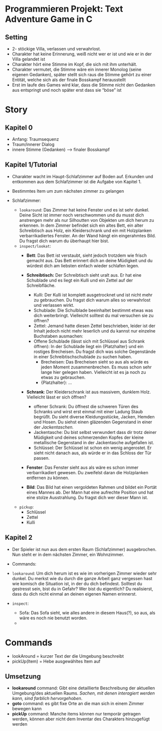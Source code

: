# Programmieren Projekt: Text Adventure Game in C

## Setting

- 2- stöckige Villa, verlassen und verwahrlost.
- Charakter hat keine Erinnerung, weiß nicht wer er ist und wie er in der Villa gelandet ist
- Charakter hört eine Stimme im Kopf, die sich mit ihm unterhält.
- Charakter vermutet, die Stimme wäre ein innerer Monolog (seine eigenen Gedanken), später stellt sich raus die Stimme gehört zu einer Entität, welche sich als der finale Bosskampf herausstellt
- Erst im laufe des Games wird klar, dass die Stimme nicht den Gedanken aus entspringt und noch später erst dass sie “böse” ist

# Story

## Kapitel 0

- Anfang: Traumsequenz
- Traum/innerer Dialog
- innere Stimme (Gedanken) —> finaler Bosskampf

## Kapitel 1/Tutorial

- Charakter wacht im Haupt-Schlafzimmer auf Boden auf. Erkunden und entkommen aus dem Schlafzimmer ist die Aufgabe von Kapitel 1.
- Bestimmtes Item um zum nächsten zimmer  zu gelangen
- Schlafzimmer:

  - `lookaround`: Das Zimmer hat keine Fenster und es ist sehr dunkel. Deine Sicht ist immer noch verschwommen und du musst dich anstrengen mehr als nur Silhoutten von Objekten um dich herum zu erkennen. In dem Zimmer befindet sich ein altes Bett, ein alter Schreibtisch aus Holz, ein Kleiderschrank und ein mit Holzplanken verbarrikadiertes Fenster. An der Wand hängt ein eingerahmtes Bild. Du fragst dich warum du überhaupt hier bist.
  - `inspect/lookat`:
    - **Bett**: Das Bett ist verstaubt, sieht jedoch trotzdem wie frisch gemacht aus. Das Bett erinnert dich an deine Müdigkeit und du würdest dich am liebsten einfach wieder schlafen legen.
    - **Schreibtisch:** Der Schreibtisch sieht uralt aus. Er hat eine Schublade und es liegt ein Kulli und ein Zettel auf der Schreibfläche.
      - Kulli: Der Kulli ist komplett ausgetrocknet und ist nicht mehr zu gebrauchen. Du fragst dich warum alles so verwahrlost und verlassen wirkt.
      - Schublade: Die Schulblade beeinhaltet bestimmt etwas was dich weiterbringt. Vielleicht solltest du mal versuchen sie zu öffnen?
      - Zettel: Jemand hatte diesen Zettel beschrieben, leider ist der Inhalt jedoch nicht mehr leserlich und du kannst nur einzelne Buchstaben ausmachen:
      - Offene Schublade (lässt sich mit Schlüssel aus Schrank öffnen): In der Schublade liegt ein {Platzhalter} und ein rostiges Brecheisen. Du fragst dich was solche Gegenstände in einer Schreibtischschublade zu suchen haben.
	      - Brecheisen: Das Brecheisen sieht so aus als würde es jeden Moment zusammenbrechen. Es muss schon sehr lange hier gelegen haben. Vielleicht ist es ja noch zu etwas zu gebrauchen.
	      - {Platzhalter}: ...
          
          

    - **Schrank**: Der Kleiderschrank ist aus massivem, dunklem Holz. Vielleicht lässt er sich öffnen?
      - offener Schrank: Du öffnest die schweren Türen des Schranks und wirst erst einmal mit einer Ladung Staub begrüßt. Du sieht diverse Kleidungsstücke, Jacken, Hemden und Hosen. Du siehst einen gläzenden Gegenstand in einer der *Jackentaschen.*
      - Jackentasche: Du bist selbst verwundert dass dir trotz deiner Müdigkeit und deines schmerzenden Kopfes der kleine metallische Gegenstand in der Jackentasche aufgefallen ist.
      - Schlüssel: Der Schlüssel ist schon ein wenig angerostet. Er sieht nicht danach aus, als würde er in das Schloss der Tür passen.
    - **Fenster**: Das Fenster sieht aus als wäre es schon immer verbarrikadiert gewesen. Du zweifelst daran die Holzplanken entfernen zu können.
    - **Bild**: Das Bild hat einen vergoldeten Rahmen und bildet ein Portät eines Mannes ab. Der Mann hat eine aufrechte Position und hat eine stolze Ausstrahlung. Du fragst dich wer dieser Mann ist.
  - `pickup`:
    - Schlüssel
    - Zettel
    - Kulli

## Kapitel 2
- Der Spieler ist nun aus dem ersten Raum (Schlafzimmer) ausgebrochen. Nun steht er in dem nächsten Zimmer, ein Wohnzimmer. 
- Commands:
- `lookaround`: Um dich herum ist es wie im vorherigen Zimmer wieder sehr dunkel. Du merkst wie du durch die ganze Arbeit ganz vergessen hast wie komisch die Situation ist, in der du dich befindest. Solltest du gestresst sein, bist du in Gefahr? Wer bist du eigentlich? Du realisierst, dass du dich nicht einmal an deinen eigenen Namen erinnerst.

- `inspect`:
    - Sofa: Das Sofa sieht, wie alles andere in diesem Haus(?), so aus, als wäre es noch nie benutzt worden. 
    - 

# Commands

- lookAround = kurzer Text der die Umgebung beschreibt
- pickUp(Item) = Hebe ausgewähltes Item auf

## Umsetzung

- **lookaround** command: Gibt eine detaillierte Beschreibung der aktuellen Umgebung/des aktuellen Raums. *Sachen, mit denen interagiert werden kann, sind farblich hervorgehoben*.
- **goto** command: es gibt fixe Orte an die man sich in einem Zimmer bewegen kann
- **pickUp** command: Manche items können nur temporär getragen werden, können aber nicht dem Inventar des Charakters hinzugefügt werden
